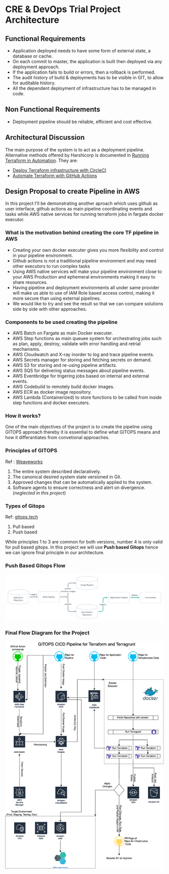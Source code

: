 # CRE &amp; DevOps Trial Project Architecture

## Functional Requirements

* Application deployed needs to have some form of external state, a database or cache.
* On each commit to master, the application is built then deployed via any deployment approach.
* If the application fails to build or errors, then a rollback is performed.
* The audit history of build & deployments has to be visible in GIT, to allow for auditable history.
* All the dependent deployment of infrastructure has to be managed in code.

## Non Functional Requirements

* Deployment pipeline should be reliable, efficient and cost effective.

## Architectural Discussion

The main purpose of the system is to act as a deployment pipeline. Alternative methods offered by Harshicorp is documented in [Running Terraform in Automation](https://learn.hashicorp.com/tutorials/terraform/automate-terraform?in=terraform/automation). They are:

* [Deploy Terraform infrastructure with CircleCI](https://learn.hashicorp.com/tutorials/terraform/circle-ci?in=terraform/automation)
* [Automate Terraform with GitHub Actions](https://learn.hashicorp.com/tutorials/terraform/github-actions?in=terraform/automation)

## Design Proposal to create Pipeline in AWS

In this project I'll be demonstrating another aproach which uses github as user interface, github actions as main pipeline coordinating events and tasks while AWS native services for running terraform jobs in fargate docker executor.

### What is the motivation behind creating the core TF pipeline in AWS

* Creating your own docker executer gives you more flexibility and control in your pipeline environment.
* Github actions is not a traditional pipeline environment and may need other executors to run complex tasks
* Using AWS native services will make your pipeline environment close to your AWS Production and ephemeral environments making it easy to share resources.
* Having pipeline and deployment environments all under same provider will make us able to use of IAM Role based access control, making it more secure than using external pipelines. 
* We would like to try and see the result so that we can compare solutions side by side with other approaches. 

### Components to be used creating the pipeline

* AWS Batch on Fargate as main Docker executer.
* AWS Step functions as main queuee system for orchestrating jobs such as plan, apply, destroy, validate with error handling and retrial mechanisms.
* AWS Cloudwatch and X-ray inorder to log and trace pipeline events.
* AWS Secrets manager for storing and fetching secrets on demand.
* AWS S3 for storing and re-using pipeline artifacts.
* AWS SQS for delivering status messages about pipeline events.
* AWS Eventbridge for trigering jobs based on internal and external events.
* AWS Codebuild to remotely build docker images.
* AWS ECR as docker image repository.
* AWS Lambda (Containerized) to store functions to be called from inside step functions and docker executers.

### How it works?

One of the main objectives of the project is to create the pipeline using GITOPS approach thereby it is essential to define what GITOPS means and how it differantiates from convetional approaches.

### Principles of GITOPS

Ref : [Weaveworks](https://www.weave.works/technologies/gitops/) 

1. The entire system described declaratively.
2. The canonical desired system state versioned in Git.
3. Approved changes that can be automatically applied to the system. 
4. Software agents to ensure correctness and alert on divergence. (_neglected in this project_)

### Types of Gitops

Ref: [gitops.tech](https://www.gitops.tech/)

1. Pull based
2. Push based

While principles 1 to 3 are common for both versions, number 4 is only valid for pull based gitops. In this project we will use __Push based Gitops__ hence we can ignore final principle in our architecture.

### Push Based Gitops Flow

![Push Based Gitops Flow](../images/push-based-gitops.png)

### Final Flow Diagram for the Project

![Gitops CICD Pipeline Architecture](../images/gitops-pipeline-diagram.png)
